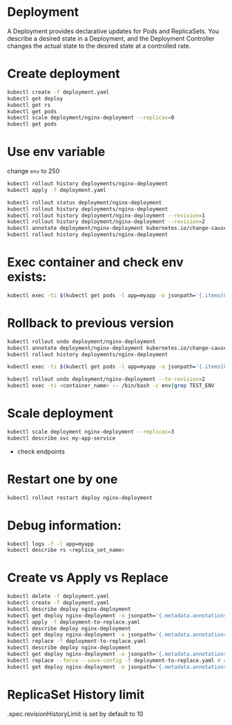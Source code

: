 # Deployment
A Deployment provides declarative updates for Pods and ReplicaSets.
You describe a desired state in a Deployment, and the Deployment Controller changes the actual state to the desired state at a controlled rate.

# Create deployment

```sh
kubectl create -f deployment.yaml
kubectl get deploy
kubectl get rs
kubectl get pods
kubectl scale deployment/nginx-deployment --replicas=0
kubectl get pods

```

# Use env variable
change  `env` to 250

```sh
kubectl rollout history deployments/nginx-deployment
kubectl apply -f deployment.yaml

kubectl rollout status deployment/nginx-deployment
kubectl rollout history deployments/nginx-deployment
kubectl rollout history deployment/nginx-deployment --revision=1
kubectl rollout history deployment/nginx-deployment --revision=2
kubectl annotate deployment/nginx-deployment kubernetes.io/change-cause="env updated"
kubectl rollout history deployments/nginx-deployment
```

# Exec container and check env exists:

```sh
kubectl exec -ti $(kubectl get pods -l app=myapp -o jsonpath='{.items[0].metadata.name}') -- /bin/bash -c env|grep TEST_ENV
```

# Rollback to previous version

```sh
kubectl rollout undo deployment/nginx-deployment
kubectl annotate deployment/nginx-deployment kubernetes.io/change-cause="env reverted"
kubectl rollout history deployments/nginx-deployment

kubectl exec -ti $(kubectl get pods -l app=myapp -o jsonpath='{.items[0].metadata.name}') -- /bin/bash -c env|grep TEST_ENV

kubectl rollout undo deployment/nginx-deployment --to-revision=2
kubectl exec -ti <container_name> -- /bin/bash -c env|grep TEST_ENV
```

# Scale deployment 
```sh
kubectl scale deployment nginx-deployment --replicas=3
kubectl describe svc my-app-service
```
 - check endpoints

# Restart one by one

```sh
kubectl rollout restart deploy nginx-deployment
```

# Debug information:
```sh
kubectl logs -f -l app=myapp
kubectl describe rs <replica_set_name>
```

# Create vs Apply vs Replace

```sh
kubectl delete -f deployment.yaml
kubectl create -f deployment.yaml
kubectl describe deploy nginx-deployment
kubectl get deploy nginx-deployment -o jsonpath='{.metadata.annotations}'
kubectl apply -f deployment-to-replace.yaml
kubectl describe deploy nginx-deployment
kubectl get deploy nginx-deployment -o jsonpath='{.metadata.annotations}'
kubectl replace -f deployment-to-replace.yaml
kubectl describe deploy nginx-deployment
kubectl get deploy nginx-deployment -o jsonpath='{.metadata.annotations}'
kubectl replace --force --save-config -f deployment-to-replace.yaml # deletes & creates
kubectl get deploy nginx-deployment -o jsonpath='{.metadata.annotations}'
```


# ReplicaSet History limit

.spec.revisionHistoryLimit is set by default to 10


